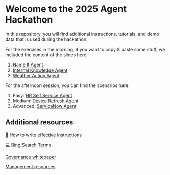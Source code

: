 # Welcome to the 2025 Agent Hackathon

In this repository, you will find additional instructions, tutorials, and demo data that is used during the hackathon.

For the exercises in the morning, if you want to copy & paste some stuff, we included the content of the slides here:

1. [Name It Agent](solutions/name_it_agent.md)
2. [Internal Knowledge Agent](solutions/internal_kb_agent.md)
3. [Weather Action Agent](weather_actions.md)

For the afternoon session, you can find the scenarios here:

1. Easy: [HR Self Service Agent](solutions/HR%20Self%20Service%20Agent/HR%20Function%20Agent_June2025.pdf)
2. Medium: [Device Refresh Agent](solutions/Device%20Refresh%20Agent%20Lab/DeviceRefreshAgentLab_June25.pdf)
3. Advanced: [ServiceNow Agent](solutions/CopilotStudioAnleitungHackathon.pdf)

## Additional resources

[🧠 How to write effective instructions](https://learn.microsoft.com/en-us/microsoft-365-copilot/extensibility/declarative-agent-instructions)

[💻 Bing Search Terms](bing_search_terms.md)

[Governance whitepaper](https://adoption.microsoft.com/files/copilot-studio/Agent-governance-whitepaper.pdf)

[Management resources](https://learn.microsoft.com/en-us/microsoft-365/admin/manage/manage-copilot-agents-integrated-apps?view=o365-worldwide)
